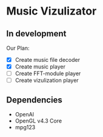 # Music Vizulizator
## In development
Our Plan:
- [x] Create music file decoder
- [x] Create music player
- [ ] Create FFT-module player
- [ ] Create vizulization player

## Dependencies
 - OpenAl
 - OpenGL v4.3 Core
 - mpg123
 
